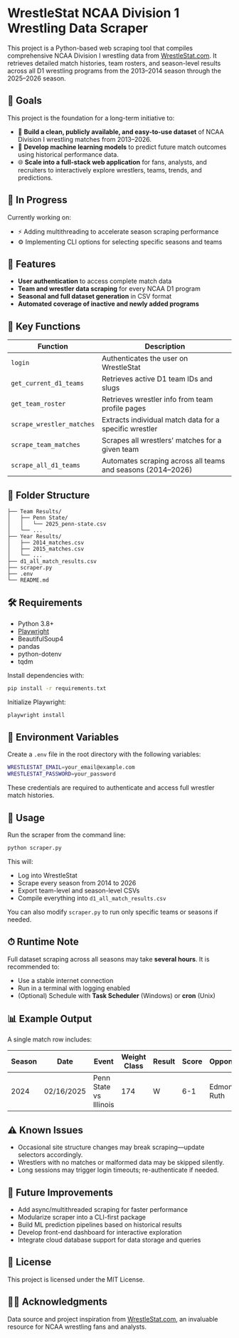 # WrestleStat NCAA Division 1 Wrestling Data Scraper

This project is a Python-based web scraping tool that compiles comprehensive NCAA Division I wrestling data from [WrestleStat.com](https://www.wrestlestat.com/). It retrieves detailed match histories, team rosters, and season-level results across all D1 wrestling programs from the 2013–2014 season through the 2025–2026 season.

## 🎯 Goals

This project is the foundation for a long-term initiative to:

- 📂 **Build a clean, publicly available, and easy-to-use dataset** of NCAA Division I wrestling matches from 2013–2026.
- 🤖 **Develop machine learning models** to predict future match outcomes using historical performance data.
- 🌐 **Scale into a full-stack web application** for fans, analysts, and recruiters to interactively explore wrestlers, teams, trends, and predictions.


## 📍 In Progress

Currently working on:

- ⚡ Adding multithreading to accelerate season scraping performance
- ⚙️ Implementing CLI options for selecting specific seasons and teams


## 📌 Features

- **User authentication** to access complete match data
- **Team and wrestler data scraping** for every NCAA D1 program
- **Seasonal and full dataset generation** in CSV format
- **Automated coverage of inactive and newly added programs**


## 🧠 Key Functions

| Function | Description |
|---------|-------------|
| `login` | Authenticates the user on WrestleStat |
| `get_current_d1_teams` | Retrieves active D1 team IDs and slugs |
| `get_team_roster` | Retrieves wrestler info from team profile pages |
| `scrape_wrestler_matches` | Extracts individual match data for a specific wrestler |
| `scrape_team_matches` | Scrapes all wrestlers' matches for a given team |
| `scrape_all_d1_teams` | Automates scraping across all teams and seasons (2014–2026) |


## 📁 Folder Structure
```
├── Team Results/
│   ├── Penn State/
│   │   └── 2025_penn-state.csv
│   └── ...
├── Year Results/
│   ├── 2014_matches.csv
│   ├── 2015_matches.csv
│   └── ...
├── d1_all_match_results.csv
├── scraper.py
├── .env
└── README.md
```

## 🛠 Requirements

- Python 3.8+
- [Playwright](https://playwright.dev/python/)
- BeautifulSoup4
- pandas
- python-dotenv
- tqdm

Install dependencies with:

```bash
pip install -r requirements.txt
````

Initialize Playwright:

```bash
playwright install
```

## 🔐 Environment Variables

Create a `.env` file in the root directory with the following variables:

```bash
WRESTLESTAT_EMAIL=your_email@example.com
WRESTLESTAT_PASSWORD=your_password
```

These credentials are required to authenticate and access full wrestler match histories.

## 🚀 Usage

Run the scraper from the command line:

```bash
python scraper.py
```

This will:

* Log into WrestleStat
* Scrape every season from 2014 to 2026
* Export team-level and season-level CSVs
* Compile everything into `d1_all_match_results.csv`

You can also modify `scraper.py` to run only specific teams or seasons if needed.

## ⏱ Runtime Note

Full dataset scraping across all seasons may take **several hours**. It is recommended to:

* Use a stable internet connection
* Run in a terminal with logging enabled
* (Optional) Schedule with **Task Scheduler** (Windows) or **cron** (Unix)

## 📊 Example Output

A single match row includes:

| Season | Date       | Event                  | Weight Class | Result | Score | Opponent    | Wrestler        | School     |
| ------ | ---------- | ---------------------- | ------------ | ------ | ----- | ----------- | --------------- | ---------- |
| 2024   | 02/16/2025 | Penn State vs Illinois | 174          | W      | 6-1   | Edmond Ruth | Carter Starocci | Penn State |

## ⚠️ Known Issues

* Occasional site structure changes may break scraping—update selectors accordingly.
* Wrestlers with no matches or malformed data may be skipped silently.
* Long sessions may trigger login timeouts; re-authenticate if needed.

## 🧪 Future Improvements

* Add async/multithreaded scraping for faster performance
* Modularize scraper into a CLI-first package
* Build ML prediction pipelines based on historical results
* Develop front-end dashboard for interactive exploration
* Integrate cloud database support for data storage and queries

## 📄 License

This project is licensed under the MIT License.

## 🙋‍♂️ Acknowledgments

Data source and project inspiration from [WrestleStat.com](https://www.wrestlestat.com/), an invaluable resource for NCAA wrestling fans and analysts.

